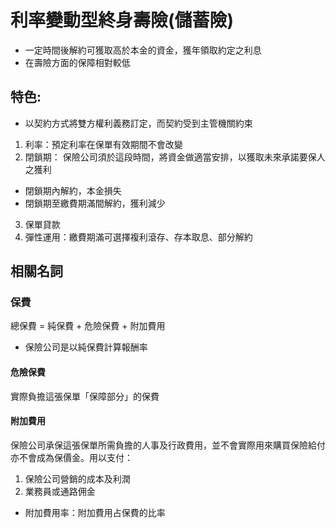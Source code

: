 # 利率變動型終身壽險(儲蓄險)

- 一定時間後解約可獲取高於本金的資金，獲年領取約定之利息
- 在壽險方面的保障相對較低

## 特色:
- 以契約方式將雙方權利義務訂定，而契約受到主管機關約束
1. 利率：預定利率在保單有效期間不會改變
2. 閉鎖期： 保險公司須於這段時間，將資金做適當安排，以獲取未來承諾要保人之獲利
  - 閉鎖期內解約，本金損失
  - 閉鎖期至繳費期滿間解約，獲利減少
3. 保單貸款
4. 彈性運用：繳費期滿可選擇複利滾存、存本取息、部分解約

## 相關名詞
### 保費
總保費 = 純保費 + 危險保費 + 附加費用
 - 保險公司是以純保費計算報酬率

#### 危險保費
實際負擔這張保單「保障部分」的保費

#### 附加費用
保險公司承保這張保單所需負擔的人事及行政費用，並不會實際用來購買保險給付亦不會成為保價金。用以支付：
1. 保險公司營銷的成本及利潤
2. 業務員或通路佣金
- 附加費用率：附加費用占保費的比率 



